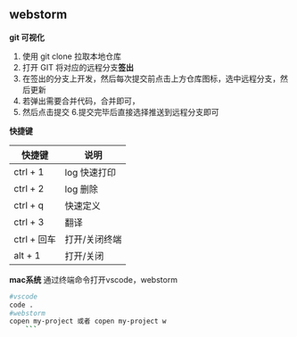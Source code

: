 ## webstorm

**git 可视化**

1. 使用 git clone 拉取本地仓库
2. 打开 GIT 将对应的远程分支**签出**
3. 在签出的分支上开发，然后每次提交前点击上方仓库图标，选中远程分支，然后更新
4. 若弹出需要合并代码，合并即可，
5. 然后点击提交 6.提交完毕后直接选择推送到远程分支即可

**快捷键**

| 快捷键      | 说明          |
| ----------- | ------------- |
| ctrl + 1    | log 快速打印  |
| ctrl + 2    | log 删除      |
| ctrl + q    | 快速定义      |
| ctrl + 3    | 翻译          |
| ctrl + 回车 | 打开/关闭终端 |
| alt + 1     | 打开/关闭     |

**mac系统**
通过终端命令打开vscode，webstorm
    
```bash
#vscode
code .
#webstorm
copen my-project 或者 copen my-project w
    ```
